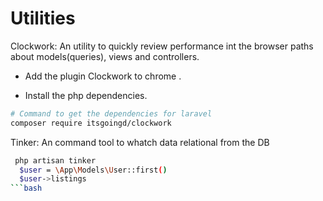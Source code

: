 Utilities
===


Clockwork: An utility to quickly review performance int the browser paths about models(queries), views and controllers.
- Add the plugin Clockwork to chrome .

- Install the php dependencies.
```bash
# Command to get the dependencies for laravel
composer require itsgoingd/clockwork 
```

Tinker: An command tool to whatch data relational from the DB
```bash
 php artisan tinker
  $user = \App\Models\User::first()
  $user->listings
```bash
